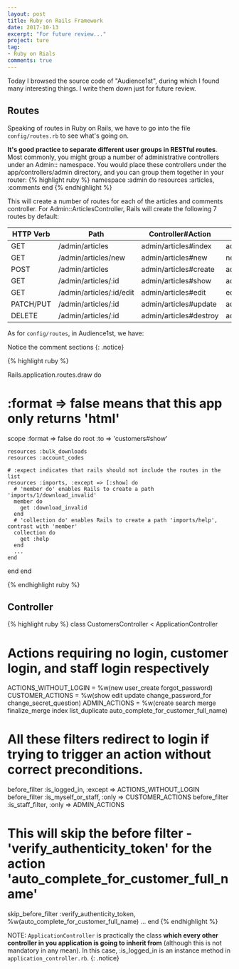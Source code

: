 ```yaml
---
layout: post
title: Ruby on Rails Framework
date: 2017-10-13
excerpt: "For future review..."
project: ture
tag:
- Ruby on Rials
comments: true
---
```

Today I browsed the source code of "Audience1st", during which I found many interesting things. I write them down just for future review. 

## Routes
Speaking of routes in Ruby on Rails, we have to go into the file `config/routes.rb` to see what's going on.

**It's good practice to separate different user groups in RESTful routes**. Most commonly, you might group a number of administrative controllers under an Admin:: namespace. You would place these controllers under the app/controllers/admin directory, and you can group them together in your router: 
{% highlight  ruby %}
namespace :admin do
  resources :articles, :comments
end
{% endhighlight %}

This will create a number of routes for each of the articles and comments controller. For Admin::ArticlesController, Rails will create the following 7 routes by default:

| HTTP Verb | Path | Controller#Action | Named Helper |
| --- | --- | --- | --- |
| GET | /admin/articles | admin/articles#index | admin_articles_path |
| GET | /admin/articles/new | admin/articles#new | new_admin_article_path |
| POST | /admin/articles | admin/articles#create | admin_articles_path |
| GET | /admin/articles/:id | admin/articles#show | admin_article_path(:id) |
| GET | /admin/articles/:id/edit | admin/articles#edit | edit_admin_article_path(:id) |
| PATCH/PUT | /admin/articles/:id | admin/articles#update | admin_article_path(:id) |
| DELETE | /admin/articles/:id | admin/articles#destroy | admin_article_path(:id) |

As for `config/routes`, in Audience1st, we have:

Notice the comment sections
{: .notice}

{% highlight  ruby %}

Rails.application.routes.draw do
  # :format => false means that this app only returns 'html'
  scope :format => false do
    root :to => 'customers#show'

    resources :bulk_downloads
    resources :account_codes
    
    # :expect indicates that rails should not include the routes in the list
    resources :imports, :except => [:show] do
      # 'member do' enables Rails to create a path 'imports/1/download_invalid'
      member do
        get :download_invalid
      end
      # 'collection do' enables Rails to create a path 'imports/help', contrast with 'member'
      collection do
        get :help
      end
      ...
    end
  end
end

{% endhighlight ruby %}

## Controller
{% highlight ruby %}
class CustomersController < ApplicationController

  # Actions requiring no login, customer login, and staff login respectively
  ACTIONS_WITHOUT_LOGIN = %w(new user_create forgot_password)
  CUSTOMER_ACTIONS = %w(show edit update change_password_for change_secret_question)
  ADMIN_ACTIONS =  %w(create search merge finalize_merge index list_duplicate auto_complete_for_customer_full_name)

  # All these filters redirect to login if trying to trigger an action without correct preconditions.
  before_filter :is_logged_in, :except => ACTIONS_WITHOUT_LOGIN
  before_filter :is_myself_or_staff, :only => CUSTOMER_ACTIONS
  before_filter :is_staff_filter, :only => ADMIN_ACTIONS
  
  # This will skip the before filter - 'verify_authenticity_token' for the action 'auto_complete_for_customer_full_name'
  skip_before_filter :verify_authenticity_token, %w(auto_complete_for_customer_full_name)
  ...
end
{% endhighlight %}

NOTE: `ApplicationController` is practically the class **which every other controller in you application is going to inherit from** (although this is not mandatory in any mean). In this case, :is_logged_in is an instance method in `application_controller.rb`.
{: .notice}
